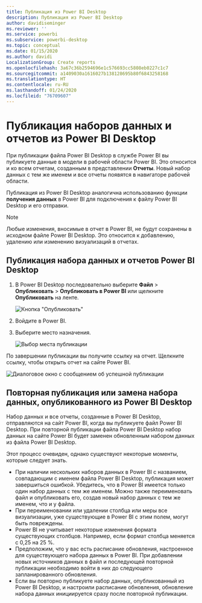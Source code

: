 ```yaml
---
title: Публикация из Power BI Desktop
description: Публикация из Power BI Desktop
author: davidiseminger
ms.reviewer: ''
ms.service: powerbi
ms.subservice: powerbi-desktop
ms.topic: conceptual
ms.date: 01/15/2020
ms.author: davidi
LocalizationGroup: Create reports
ms.openlocfilehash: 3a67c36b2594696e1c576693cc5808eb0227c1c7
ms.sourcegitcommit: a1409030a1616027b138128695b80f6843258168
ms.translationtype: HT
ms.contentlocale: ru-RU
ms.lasthandoff: 01/24/2020
ms.locfileid: "76709607"
---
```

# <a name="publish-datasets-and-reports-from-power-bi-desktop"></a>Публикация наборов данных и отчетов из Power BI Desktop
При публикации файла Power BI Desktop в службе Power BI вы публикуете данные в модели в рабочей области Power BI. Это относится и ко всем отчетам, созданным в представлении **Отчеты**. Новый набор данных с тем же именем и все отчеты появятся в навигаторе рабочей области.

Публикация из Power BI Desktop аналогична использованию функции **получения данных** в Power BI для подключения к файлу Power BI Desktop и его отправки.

> [!NOTE]
> Любые изменения, вносимые в отчет в Power BI, не будут сохранены в исходном файле Power BI Desktop. Это относится к добавлению, удалению или изменению визуализаций в отчетах.
> 
> 

## <a name="to-publish-a-power-bi-desktop-dataset-and-reports"></a>Публикация набора данных и отчетов Power BI Desktop
1. В Power BI Desktop последовательно выберите **Файл** \> **Опубликовать** \> **Опубликовать в Power BI** или щелкните **Опубликовать** на ленте.  

   ![Кнопка "Опубликовать"](media/desktop-upload-desktop-files/pbid_publish_publishbutton.png)

2. Войдите в Power BI.
3. Выберите место назначения.

   ![Выбор места публикации](media/desktop-upload-desktop-files/pbid_publish_select_destination.png)

По завершении публикации вы получите ссылку на отчет. Щелкните ссылку, чтобы открыть отчет на сайте Power BI.

![Диалоговое окно с сообщением об успешной публикации](media/desktop-upload-desktop-files/pbid_publish_success.png)

## <a name="republish-or-replace-a-dataset-published-from-power-bi-desktop"></a>Повторная публикация или замена набора данных, опубликованного из Power BI Desktop
Набор данных и все отчеты, созданные в Power BI Desktop, отправляются на сайт Power BI, когда вы публикуете файл Power BI Desktop. При повторной публикации файла Power BI Desktop набор данных на сайте Power BI будет заменен обновленным набором данных из файла Power BI Desktop.

Этот процесс очевиден, однако существуют некоторые моменты, которые следует знать.

* При наличии нескольких наборов данных в Power BI с названием, совпадающим с именем файла Power BI Desktop, публикация может завершиться ошибкой. Убедитесь, что в Power BI имеется только один набор данных с тем же именем. Можно также переименовать файл и опубликовать его, создав новый набор данных с тем же именем, что и у файла.
* При переименовании или удалении столбца или меры все визуализации, уже существующие в Power BI с этим полем, могут быть повреждены. 
* Power BI не учитывает некоторые изменения формата существующих столбцов. Например, если формат столбца меняется с 0,25 на 25 %.
* Предположим, что у вас есть расписание обновления, настроенное для существующего набора данных в Power BI. При добавлении новых источников данных в файл и последующей повторной публикации необходимо войти в них до следующего запланированного обновления.
* Если вы повторно публикуете набор данных, опубликованный из Power BI Desktop, и настроили расписание обновления, обновление набора данных инициируется сразу после повторной публикации. 

